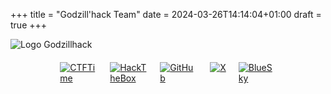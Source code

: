 +++
title = "Godzill'hack Team"
date = 2024-03-26T14:14:04+01:00
draft = true
+++

<!DOCTYPE html>
<html lang="en">
<head>
<meta charset="UTF-8">
<meta name="viewport" content="width=device-width, initial-scale=1.0">
<title>Godzill'hack Team</title>
<style>
html, body {
	overflow: hidden; /* Prevent scrolling */
}

    #GHlogo {
        display: flex; 
        margin: 0 auto; 
        max-width: 500px;
    }
    .social-links {   
        display: flex;  
        justify-content: center;
        margin-top: 20px;
    }
    .social-links a {   
        display: inline-block;
        margin: 0 10px;
        height: 60px;   
        max-width: 60px;
    }


    /* Media queries for responsive design on min 900px screen (desktop) */
    @media only screen and (min-width: 900px) {
        #GHlogo {
            min-width: 1600px;
            max-width: 1600px;
        }
        .social-links a {
            max-width: 60px;
        }
    }

    /* Media queries for responsive design on max 684px (mobile) */
    @media only screen and (max-width: 684px) {
        #GHlogo {
            margin-top: 50px;
            min-width: 950px;
            max-width: 950px;
        }
        .social-links a {
            max-width: 40px;
        }
    }
</style>
</head>
</head>
<body>
    <div class="GHlogo">
    	<img id="GHlogo" src="img/godzillhack-logo.png" alt="Logo Godzillhack" />
    </div>
    <div class="social-links">
        <a href="https://ctftime.org/team/221027" target="_blank"><img src="https://encrypted-tbn0.gstatic.com/images?q=tbn:ANd9GcQld9fEBZRTqk31ER_3JDwttV1g7rVWK2UEjFQIP2arpA&s" alt="CTFTime"></a>
        <a href="https://app.hackthebox.com/public/teams/overview/5452" target="_blank"><img src="https://www.svgrepo.com/show/331423/hack-the-box.svg" alt="HackTheBox"></a>
        <a href="https://github.com/Godzillhack" target="_blank"><img src="https://icones.pro/wp-content/uploads/2021/06/icone-github-rouge.png" alt="GitHub"></a>
        <a href="https://twitter.com/godzillhack" target="_blank"><img src="https://upload.wikimedia.org/wikipedia/commons/thumb/c/ce/X_logo_2023.svg/800px-X_logo_2023.svg.png" alt="X"></a>
        <a href="https://bsky.app/profile/godzillhack.bsky.social" target="_blank"><img src="https://upload.wikimedia.org/wikipedia/commons/7/7a/Bluesky_Logo.svg" alt="BlueSky"></a>
    </div>
</body>
</html>
